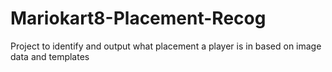 # Mariokart8-Placement-Recog
Project to identify and output what placement a player is in based on image data and templates
